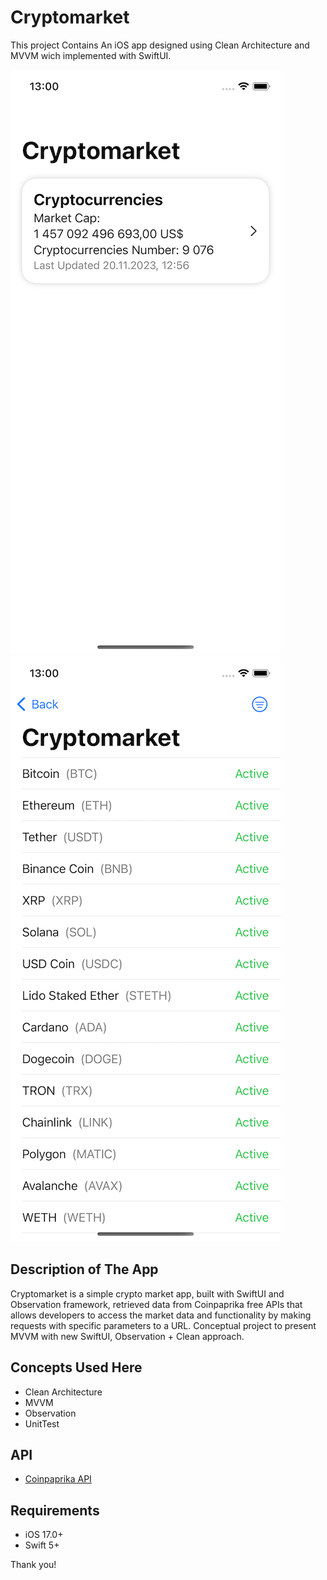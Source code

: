 # Cryptomarket
This project Contains An iOS app designed using Clean Architecture and MVVM wich implemented with SwiftUI.

![GitHub Cards Preview](https://github.com/mimictear/Cryptocurrencies/blob/main/cryptomarket_1.png)
![GitHub Cards Preview](https://github.com/mimictear/Cryptocurrencies/blob/main/cryptomarket_2.png)

## Description of The App

Cryptomarket is a simple crypto market app, built with SwiftUI and Observation framework, retrieved data from Coinpaprika free APIs that allows developers to access the market data and functionality by making requests with specific parameters to a URL. Conceptual project to present MVVM with new SwiftUI, Observation + Clean approach.

## Concepts Used Here

- Clean Architecture
- MVVM
- Observation
- UnitTest

## API
- [Coinpaprika API](https://api.coinpaprika.com) 

## Requirements 
- iOS 17.0+
- Swift 5+

Thank you!